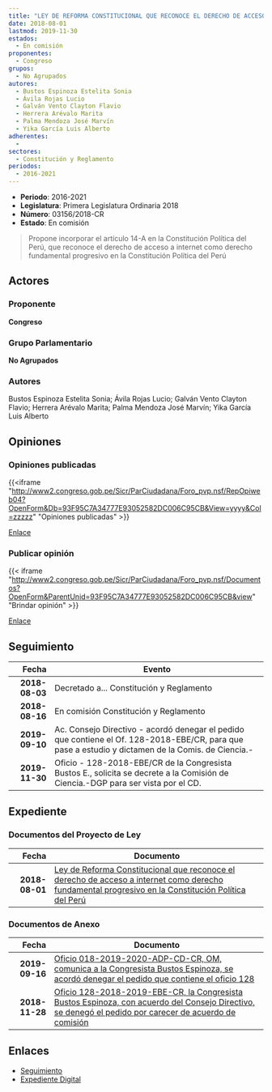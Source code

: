 ```yaml
---
title: "LEY DE REFORMA CONSTITUCIONAL QUE RECONOCE EL DERECHO DE ACCESO A INTERNET COMO DERECHO FUNDAMENTAL PROGRESIVO EN LA CONSTITUCIÓN POLÍTICA DEL PERÚ"
date: 2018-08-01
lastmod: 2019-11-30
estados: 
  - En comisión
proponentes: 
  - Congreso
grupos: 
  - No Agrupados
autores: 
  - Bustos Espinoza Estelita Sonia
  - Ávila Rojas Lucio
  - Galván Vento Clayton Flavio
  - Herrera Arévalo Marita
  - Palma Mendoza José Marvín
  - Yika García Luis Alberto
adherentes: 
  - 
sectores: 
  - Constitución y Reglamento
periodos: 
  - 2016-2021
---
```


- **Periodo**: 2016-2021
- **Legislatura**: Primera Legislatura Ordinaria 2018
- **Número**: 03156/2018-CR
- **Estado**: En comisión

> Propone incorporar el artículo 14-A en la Constitución Política del Perú, que reconoce el derecho de acceso a internet como derecho fundamental progresivo en la Constitución Política del Perú


## Actores

### Proponente

**Congreso**

### Grupo Parlamentario

**No Agrupados**

### Autores

Bustos Espinoza Estelita Sonia; Ávila Rojas Lucio; Galván Vento Clayton Flavio; Herrera Arévalo Marita; Palma Mendoza José Marvín; Yika García Luis Alberto


## Opiniones

### Opiniones publicadas

{{<iframe "http://www2.congreso.gob.pe/Sicr/ParCiudadana/Foro_pvp.nsf/RepOpiweb04?OpenForm&Db=93F95C7A34777E93052582DC006C95CB&View=yyyy&Col=zzzzz" "Opiniones publicadas" >}}

[Enlace](http://www2.congreso.gob.pe/Sicr/ParCiudadana/Foro_pvp.nsf/RepOpiweb04?OpenForm&Db=93F95C7A34777E93052582DC006C95CB&View=yyyy&Col=zzzzz)
### Publicar opinión

{{< iframe "http://www2.congreso.gob.pe/Sicr/ParCiudadana/Foro_pvp.nsf/Documentos?OpenForm&ParentUnid=93F95C7A34777E93052582DC006C95CB&view" "Brindar opinión" >}}

[Enlace](http://www2.congreso.gob.pe/Sicr/ParCiudadana/Foro_pvp.nsf/Documentos?OpenForm&ParentUnid=93F95C7A34777E93052582DC006C95CB&view)

## Seguimiento

| Fecha | Evento |
|------:|--------|
| **2018-08-03** | Decretado a... Constitución y Reglamento|
| **2018-08-16** | En comisión Constitución y Reglamento|
| **2019-09-10** | Ac. Consejo Directivo - acordó denegar el pedido que contiene el Of. 128-2018-EBE/CR, para que pase a estudio y dictamen de la Comis. de Ciencia.-|
| **2019-11-30** | Oficio - 128-2018-EBE/CR de la Congresista Bustos E., solicita se decrete a la Comisión de Ciencia.-DGP para ser vista por el CD.|


## Expediente


### Documentos del Proyecto de Ley

| Fecha | Documento |
|------:|--------|
| **2018-08-01** | [Ley de Reforma Constitucional que reconoce el derecho de acceso a internet como derecho fundamental progresivo en la Constitución Política del Perú](http://www.leyes.congreso.gob.pe/Documentos/2016_2021/Proyectos_de_Ley_y_de_Resoluciones_Legislativas/PL0315620180801.pdf) |

### Documentos de Anexo

| Fecha | Documento |
|------:|--------|
| **2019-09-16** | [Oficio 018-2019-2020-ADP-CD-CR, OM, comunica a la Congresista Bustos Espinoza, se acordó denegar el pedido que contiene el oficio 128](http://www.leyes.congreso.gob.pe/Documentos/2016_2021/Oficios/Oficialia_Mayor/OFICIO-018-2019-2020-ADP-CD-CR.pdf) |
| **2018-11-28** | [Oficio 128-2018-2019-EBE-CR, la Congresista Bustos Espinoza, con acuerdo del Consejo Directivo, se denegó el pedido por carecer de acuerdo de comisión](http://www.leyes.congreso.gob.pe/Documentos/2016_2021/Consejo_Directivo/Pedidos_Pase_a_Comision/OFICIO-128-2018-EBE-CR.pdf) |

## Enlaces 

- [Seguimiento](http://www2.congreso.gob.pe/Sicr/TraDocEstProc/CLProLey2016.nsf/f7fff46988ca05b1052578e100829cc7/5640f68e018ca100052582dc00700ba1?OpenDocument)
- [Expediente Digital](http://www2.congreso.gob.pe/Sicr/TraDocEstProc/CLProLey2016.nsf/f7fff46988ca05b1052578e100829cc7/5640f68e018ca100052582dc00700ba1?OpenDocument&Click=05257FB7005EB655.eb71d0cf91d8294e05256cdf006b5706/$Body/0.1C6C)
